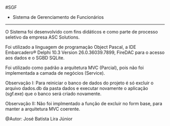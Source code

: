 #SGF
- Sistema de Gerenciamento de Funcionários
----------------------------------------------
O Sistema foi desenvolvido com fins didáticos e como parte de processo seletivo da empresa ASC Solutions. 

Foi utilizado a linguagem de programação Object Pascal, a IDE Embarcadero® Delphi 10.3 Version 26.0.36039.7899, FireDAC para o acesso aos dados e o SGBD SQLite.

Foi utilizado como padrão a arquitetura MVC (Parcial), pois não foi implementada a camada de negócios (Service).

Observação I: Para reiniciar o banco de dados do projeto é só excluir o arquivo dados.db da pasta dados e executar novamente o aplicação (sgf.exe) que o banco será criado novamente.

Observação II: Não foi implmentado a função de excluir no form base, para manter a arquitetura MVC coerente.

@Autor: José Batista Lira Júnior
